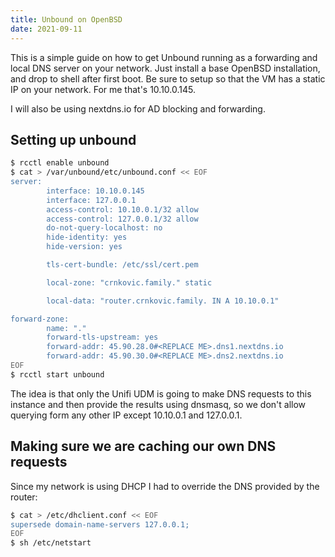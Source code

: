 ```yaml
---
title: Unbound on OpenBSD
date: 2021-09-11
---
```


This is a simple guide on how to get Unbound running as a forwarding and local DNS server on your network.
Just install a base OpenBSD installation, and drop to shell after first boot. Be sure to setup so that the
VM has a static IP on your network. For me that's 10.10.0.145.

<!--more-->

I will also be using nextdns.io for AD blocking and forwarding.

## Setting up unbound

```bash
$ rcctl enable unbound
$ cat > /var/unbound/etc/unbound.conf << EOF
server:
        interface: 10.10.0.145
        interface: 127.0.0.1
        access-control: 10.10.0.1/32 allow
        access-control: 127.0.0.1/32 allow
        do-not-query-localhost: no
        hide-identity: yes
        hide-version: yes

        tls-cert-bundle: /etc/ssl/cert.pem

        local-zone: "crnkovic.family." static

        local-data: "router.crnkovic.family. IN A 10.10.0.1"

forward-zone:
        name: "."
        forward-tls-upstream: yes
        forward-addr: 45.90.28.0#<REPLACE ME>.dns1.nextdns.io
        forward-addr: 45.90.30.0#<REPLACE ME>.dns2.nextdns.io
EOF
$ rcctl start unbound
```

The idea is that only the Unifi UDM is going to make DNS requests to this instance
and then provide the results using dnsmasq, so we don't allow querying form any
other IP except 10.10.0.1 and 127.0.0.1.

## Making sure we are caching our own DNS requests

Since my network is using DHCP I had to override the DNS provided by the router:

```bash
$ cat > /etc/dhclient.conf << EOF
supersede domain-name-servers 127.0.0.1;
EOF
$ sh /etc/netstart
```
